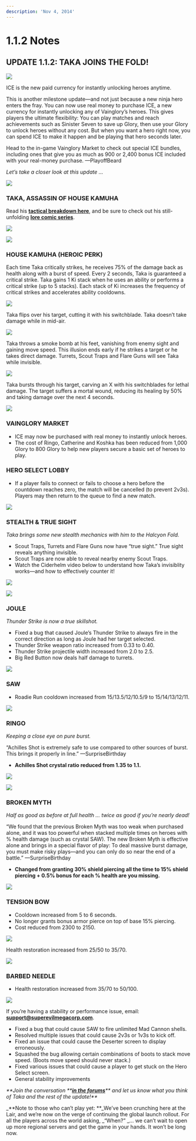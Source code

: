 ```yaml
---
description: 'Nov 4, 2014'
---
```


# 1.1.2 Notes

## UPDATE 1.1.2: TAKA JOINS THE FOLD!

![](../.gitbook/assets/ice%20%281%29.png)

ICE is the new paid currency for instantly unlocking heroes anytime.

This is another milestone update—and not just because a new ninja hero enters the fray. You can now use real money to purchase ICE, a new currency for instantly unlocking any of Vainglory’s heroes. This gives players the ultimate flexibility: You can play matches and reach achievements such as Sinister Seven to save up Glory, then use your Glory to unlock heroes without any cost. But when you want a hero right now, you can spend ICE to make it happen and be playing that hero seconds later.

Head to the in-game Vainglory Market to check out special ICE bundles, including ones that give you as much as 900 or 2,400 bonus ICE included with your real-money purchase. —PlayoffBeard

_Let’s take a closer look at this update …_

![](../.gitbook/assets/new_hero_transp_thin.png)

### **TAKA, ASSASSIN OF HOUSE KAMUHA**

Read his [**tactical breakdown here**](http://www.vainglorygame.com/news/2014/10/30/taka-reveal-tactical-breakdown), and be sure to check out his still-unfolding [**lore comic series**](http://www.vainglorygame.com/news/2014/10/31/blade-in-shadow-realization).

![](../.gitbook/assets/hero_abilities_thin2.png)

![](../.gitbook/assets/taja.png)

### **HOUSE KAMUHA \(HEROIC PERK\)**

Each time Taka critically strikes, he receives 75% of the damage back as health along with a burst of speed. Every 2 seconds, Taka is guaranteed a critical strike. Taka gains 1 Ki stack when he uses an ability or performs a critical strike \(up to 5 stacks\). Each stack of Ki increases the frequency of critical strikes and accelerates ability cooldowns.

![](../.gitbook/assets/s%20%285%29.png)

Taka flips over his target, cutting it with his switchblade. Taka doesn’t take damage while in mid-air.

![](../.gitbook/assets/a.png)

Taka throws a smoke bomb at his feet, vanishing from enemy sight and gaining move speed. This illusion ends early if he strikes a target or he takes direct damage. Turrets, Scout Traps and Flare Guns will see Taka while invisible.

![](../.gitbook/assets/c.png)

Taka bursts through his target, carving an X with his switchblades for lethal damage. The target suffers a mortal wound, reducing its healing by 50% and taking damage over the next 4 seconds.

![](../.gitbook/assets/sad.png)

### **VAINGLORY MARKET**

* ICE may now be purchased with real money to instantly unlock heroes.
* The cost of Ringo, Catherine and Koshka has been reduced from 1,000 Glory to 800 Glory to help new players secure a basic set of heroes to play.

### **HERO SELECT LOBBY**

* If a player fails to connect or fails to choose a hero before the countdown reaches zero, the match will be cancelled \(to prevent 2v3s\). Players may then return to the queue to find a new match.

![](../.gitbook/assets/image%20%28253%29.png)

### **STEALTH & TRUE SIGHT**

_Taka brings some new stealth mechanics with him to the Halcyon Fold._

* Scout Traps, Turrets and Flare Guns now have “true sight.” True sight reveals anything invisible.
* Scout Traps are now able to reveal nearby enemy Scout Traps.
* Watch the Ciderhelm video below to understand how Taka’s invisiblity works—and how to effectively counter it!

![](../.gitbook/assets/image%20%28210%29.png)

![](../.gitbook/assets/image%20%28361%29.png)

### **JOULE**

_Thunder Strike is now a true skillshot._

* Fixed a bug that caused Joule’s Thunder Strike to always fire in the correct direction as long as Joule had her target selected.
* Thunder Strike weapon ratio increased from 0.33 to 0.40.
* Thunder Strike projectile width increased from 2.0 to 2.5.
* Big Red Button now deals half damage to turrets.

![](../.gitbook/assets/image%20%2887%29.png)

### **SAW**

* Roadie Run cooldown increased from 15/13.5/12/10.5/9 to 15/14/13/12/11.

![](../.gitbook/assets/image%20%2849%29.png)

### **RINGO**

_Keeping a close eye on pure burst._

“Achilles Shot is extremely safe to use compared to other sources of burst. This brings it properly in line.” —SurpriseBirthday

* **Achilles Shot crystal ratio reduced from 1.35 to 1.1.**

![](../.gitbook/assets/image%20%286%29.png)

![](../.gitbook/assets/image%20%2829%29.png)

### **BROKEN MYTH**

_Half as good as before at full health … twice as good if you’re nearly dead!_

“We found that the previous Broken Myth was too weak when purchased alone, and it was too powerful when stacked multiple times on heroes with % health damage \(such as crystal SAW\). The new Broken Myth is effective alone and brings in a special flavor of play: To deal massive burst damage, you must make risky plays—and you can only do so near the end of a battle.” —SurpriseBirthday

* **Changed from granting 30% shield piercing all the time to 15% shield piercing + 0.5% bonus for each % health are you missing.**

![](../.gitbook/assets/image%20%28307%29.png)

### **TENSION BOW**

* Cooldown increased from 5 to 6 seconds.
* No longer grants bonus armor pierce on top of base 15% piercing.
* Cost reduced from 2300 to 2150.

![](../.gitbook/assets/image%20%28368%29.png)

Health restoration increased from 25/50 to 35/70.

![](../.gitbook/assets/image%20%28115%29.png)

### **BARBED NEEDLE**

* Health restoration increased from 35/70 to 50/100.

![](../.gitbook/assets/image%20%2898%29.png)

If you’re having a stability or performance issue, email: [**support@superevilmegacorp.com**](mailto:support@superevilmegacorp.com).

* Fixed a bug that could cause SAW to fire unlimited Mad Cannon shells.
* Resolved multiple issues that could cause 2v3s or 1v3s to kick off.
* Fixed an issue that could cause the Deserter screen to display erroneously.
* Squashed the bug allowing certain combinations of boots to stack move speed. \(Boots move speed should never stack.\)
* Fixed various issues that could cause a player to get stuck on the Hero Select screen.
* General stability improvements

_**Join the conversation **_[_**in the forums**_](http://forums.vainglorygame.com/index.php)_** and let us know what you think of Taka and the rest of the update!**_

_**Note to those who can’t play yet: **\_We’ve been crunching here at the Lair, and we’re now on the verge of continuing the global launch rollout. For all the players across the world asking, _“When?” \_… we can’t wait to open up more regional servers and get the game in your hands. It won’t be long now.

